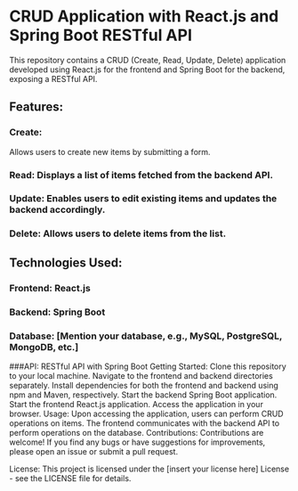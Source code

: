 # CRUD Application with React.js and Spring Boot RESTful API
This repository contains a CRUD (Create, Read, Update, Delete) application developed using React.js for the frontend and Spring Boot for the backend, exposing a RESTful API.

## Features:
### Create: 
Allows users to create new items by submitting a form.
### Read: Displays a list of items fetched from the backend API.
### Update: Enables users to edit existing items and updates the backend accordingly.
### Delete: Allows users to delete items from the list.
## Technologies Used:
### Frontend: React.js
### Backend: Spring Boot
### Database: [Mention your database, e.g., MySQL, PostgreSQL, MongoDB, etc.]
###API: RESTful API with Spring Boot
Getting Started:
Clone this repository to your local machine.
Navigate to the frontend and backend directories separately.
Install dependencies for both the frontend and backend using npm and Maven, respectively.
Start the backend Spring Boot application.
Start the frontend React.js application.
Access the application in your browser.
Usage:
Upon accessing the application, users can perform CRUD operations on items.
The frontend communicates with the backend API to perform operations on the database.
Contributions:
Contributions are welcome! If you find any bugs or have suggestions for improvements, please open an issue or submit a pull request.

License:
This project is licensed under the [insert your license here] License - see the LICENSE file for details.

